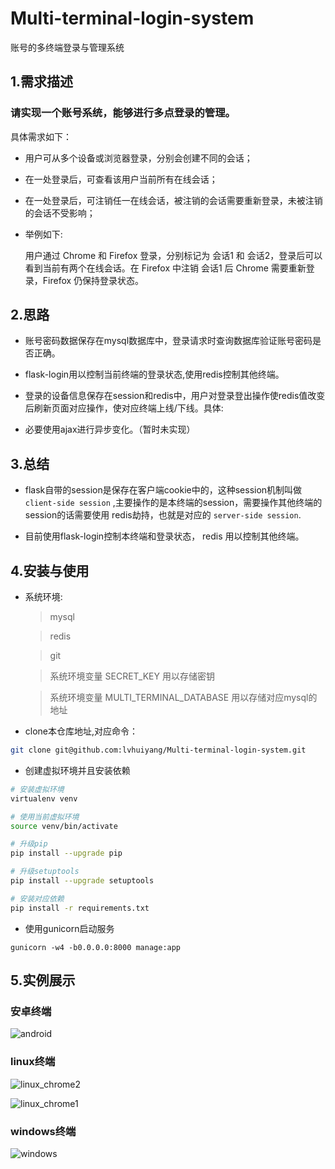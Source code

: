 # Multi-terminal-login-system
账号的多终端登录与管理系统


## 1.需求描述

### 请实现一个账号系统，能够进行多点登录的管理。

具体需求如下：
 
+ 用户可从多个设备或浏览器登录，分别会创建不同的会话；

+ 在一处登录后，可查看该用户当前所有在线会话；

+ 在一处登录后，可注销任一在线会话，被注销的会话需要重新登录，未被注销的会话不受影响；

+ 举例如下:
    
    用户通过 Chrome 和 Firefox 登录，分别标记为 会话1 和 会话2，登录后可以看到当前有两个在线会话。在 Firefox 中注销 会话1 后 Chrome 需要重新登录，Firefox 仍保持登录状态。
 
## 2.思路

+ 账号密码数据保存在mysql数据库中，登录请求时查询数据库验证账号密码是否正确。

+ flask-login用以控制当前终端的登录状态,使用redis控制其他终端。

+ 登录的设备信息保存在session和redis中，用户对登录登出操作使redis值改变后刷新页面对应操作，使对应终端上线/下线。具体:

+ 必要使用ajax进行异步变化。（暂时未实现）

## 3.总结

+ flask自带的session是保存在客户端cookie中的，这种session机制叫做 `client-side session` ,主要操作的是本终端的session，需要操作其他终端的session的话需要使用 redis劫持，也就是对应的 `server-side session`.

+ 目前使用flask-login控制本终端和登录状态， redis 用以控制其他终端。

## 4.安装与使用

+ 系统环境:

    > mysql

    > redis

    > git

    > 系统环境变量 SECRET_KEY 用以存储密钥

    > 系统环境变量 MULTI_TERMINAL_DATABASE 用以存储对应mysql的地址

+ clone本仓库地址,对应命令：

```bash
git clone git@github.com:lvhuiyang/Multi-terminal-login-system.git
```

+ 创建虚拟环境并且安装依赖

```bash
# 安装虚拟环境
virtualenv venv

# 使用当前虚拟环境
source venv/bin/activate

# 升级pip
pip install --upgrade pip

# 升级setuptools
pip install --upgrade setuptools

# 安装对应依赖
pip install -r requirements.txt
```

+ 使用gunicorn启动服务

```
gunicorn -w4 -b0.0.0.0:8000 manage:app
```


## 5.实例展示

### 安卓终端

![android](http://obmfmt907.bkt.clouddn.com/andriod_demo.jpg)

### linux终端

![linux_chrome2](http://obmfmt907.bkt.clouddn.com/Screenshot%20from%202016-08-09%2010:53:39.png)

![linux_chrome1](http://obmfmt907.bkt.clouddn.com/Screenshot%20from%202016-08-09%2010:54:02.png)

### windows终端

![windows](http://obmfmt907.bkt.clouddn.com/QQ%E6%88%AA%E5%9B%BE20160809104305.jpg)


